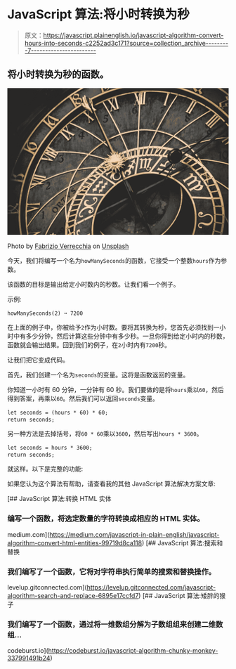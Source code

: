 # JavaScript 算法:将小时转换为秒

> 原文：<https://javascript.plainenglish.io/javascript-algorithm-convert-hours-into-seconds-c2252ad3c171?source=collection_archive---------7----------------------->

## 将小时转换为秒的函数。

![](img/3beac0ab39f998c69027ac025af982f4.png)

Photo by [Fabrizio Verrecchia](https://unsplash.com/@fabrizioverrecchia?utm_source=medium&utm_medium=referral) on [Unsplash](https://unsplash.com?utm_source=medium&utm_medium=referral)

今天，我们将编写一个名为`howManySeconds`的函数，它接受一个整数`hours`作为参数。

该函数的目标是输出给定小时数内的秒数。让我们看一个例子。

示例:

```
howManySeconds(2) ➞ 7200
```

在上面的例子中，你被给予`2`作为小时数。要将其转换为秒，您首先必须找到一小时中有多少分钟，然后计算这些分钟中有多少秒。一旦你得到给定小时内的秒数，函数就会输出结果。回到我们的例子，在`2`小时内有`7200`秒。

让我们把它变成代码。

首先，我们创建一个名为`seconds`的变量。这将是函数返回的变量。

你知道一小时有 60 分钟，一分钟有 60 秒。我们要做的是将`hours`乘以`60`，然后得到答案，再乘以`60`。然后我们可以返回`seconds`变量。

```
let seconds = (hours * 60) * 60;
return seconds;
```

另一种方法是去掉括号，将`60 * 60`乘以`3600`，然后写出`hours * 3600`。

```
let seconds = hours * 3600;
return seconds;
```

就这样。以下是完整的功能:

如果您认为这个算法有帮助，请查看我的其他 JavaScript 算法解决方案文章:

[](https://medium.com/javascript-in-plain-english/javascript-algorithm-convert-html-entities-99719d8ca118) [## JavaScript 算法:转换 HTML 实体

### 编写一个函数，将选定数量的字符转换成相应的 HTML 实体。

medium.com](https://medium.com/javascript-in-plain-english/javascript-algorithm-convert-html-entities-99719d8ca118) [](https://levelup.gitconnected.com/javascript-algorithm-search-and-replace-6895e17ccfd7) [## JavaScript 算法:搜索和替换

### 我们编写了一个函数，它将对字符串执行简单的搜索和替换操作。

levelup.gitconnected.com](https://levelup.gitconnected.com/javascript-algorithm-search-and-replace-6895e17ccfd7) [](https://codeburst.io/javascript-algorithm-chunky-monkey-337991491b24) [## JavaScript 算法:矮胖的猴子

### 我们编写了一个函数，通过将一维数组分解为子数组组来创建二维数组…

codeburst.io](https://codeburst.io/javascript-algorithm-chunky-monkey-337991491b24)